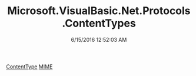 ﻿---
title: Microsoft.VisualBasic.Net.Protocols.ContentTypes
date: 6/15/2016 12:52:03 AM
---

[ContentType](T-Microsoft.VisualBasic.Net.Protocols.ContentTypes.ContentType.html)
[MIME](T-Microsoft.VisualBasic.Net.Protocols.ContentTypes.MIME.html)
